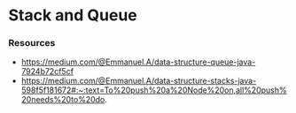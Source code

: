 # Stack and Queue

### Resources

- https://medium.com/@Emmanuel.A/data-structure-queue-java-7924b72cf5cf
- https://medium.com/@Emmanuel.A/data-structure-stacks-java-598f5f181672#:~:text=To%20push%20a%20Node%20on,all%20push%20needs%20to%20do.
